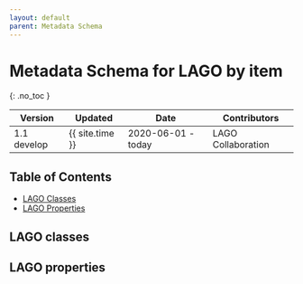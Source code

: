 ```yaml
---
layout: default
parent: Metadata Schema
---
```


# Metadata Schema for LAGO by item
{: .no_toc }

|Version| Updated | Date |Contributors|
|-------|---------|------|------------|
| 1.1 develop | {{ site.time }} | 2020-06-01 - today | LAGO Collaboration |


<script src="https://code.jquery.com/jquery-3.2.1.min.js"></script>
<script>
function itemnize_json( json, context ) { 
  var html ='';
  if ( typeof(json) === 'string' ) {
    var element = json.split(':');
    var innid = element[0];
    var vocab = "@vocab";
    if (element.length == 2) {
        innid = element[1];
        vocab = element[0];
    };
    var contexturl = context[vocab];
    if ( vocab == "lago" ) {
      contexturl = '';  
    };
    html = '<li><a href="#'+ contexturl + innid +'">'+ json +'</a></li>';
  } else {
    if ( !Array.isArray(json) ) {
      var json_aux = [];
      json_aux.push(json);
      json = json_aux;
    };
    for (j=0; j<=json.length-1; j++) {
      var inner_json = json[j];
      if ( !(typeof(json[j]) === 'string') ) {
      	if ("@id" in json[j]) {
          inner_json = json[j]["@id"];
        };
      };
      html = html + itemnize_json(inner_json, context);
    };
  };
  return html;
};
$().ready(function(){
  $.getJSON( "/DMP/schema/lagoSchema.jsonld", function( data ) { 
      var graphelements = data["@graph"];
      for (i=0; i<=graphelements.length-1; i++) {
        if ("@id" in graphelements[i]) { 
	  var id = graphelements[i]["@id"].split(':')[1];
	  var indexhtml = '<li><a href="#'+id+'"><strong>'+id+'</strong></a></li>';
	  var headerhtml = '<h5 id="'+id+'"><a href="#'+id+'" class="anchor-heading" aria-labelledby="'+id+'"><svg viewBox="0 0 16 16" aria-hidden="true"><use xlink:href="#svg-link"></use></svg></a><strong>lago:'+id+'</strong></h5>';
	  if ("comment" in graphelements[i]) {
	    headerhtml = headerhtml + '  <p>'+ graphelements[i]["comment"][0]["@value"] +'</p>';
	  };
	  if ("dcat:domain" in graphelements[i]) {
            $('#iproperties').append(indexhtml);
	    $('#properties').append(headerhtml);
	    var table = '<table class="grid" style="width: 100%"> 
			    <colgroup> 
				<col width="33%" /> 
				<col width="33%" />
				<col width="33%" />
			    </colgroup>
			    <thead>
				<tr class="header">
				    <th>"@type"</th>
				    <th>"dcat:domain"</th>
				    <th>"dcat:range"</th>
				</tr>
			    </thead>
			    <tbody>
				<tr>
				  <td>'+ itemnize_json(graphelements[i]["@type"] , data["@context"]) +'</td>
				  <td>'+ itemnize_json(graphelements[i]["dcat:domain"] , data["@context"]) +' </td>
				  <td>'+ itemnize_json(graphelements[i]["dcat:range"] , data["@context"]) +'</td>
				</tr>
			    </tbody>
			</table>';
		$('#properties').append(table);				  
	  } else {
	    $('#iclasses').append(indexhtml);
	    $('#classes').append(headerhtml);
            var keys = Object.keys(graphelements[i]);	
	    keys.splice(keys.indexOf("@type"), 1); 
            keys.splice(keys.indexOf("comment"), 1);  
	    var table = '<table class="grid" style="width: 100%"> 
			    <thead>
				<tr class="header">
				    <th>"@type"</th>';	  
	    for (k=0; k<keys.length; k++) {
	      table = table + ' <th>'+ keys[k] + '</th>';
	    };
	    table = table +'	</tr>
			    </thead>
			    <tbody>
				<tr>
				  <td>'+ itemnize_json(graphelements[i]["@type"] , data["@context"]) +'</td>';
	    for (k=0; k<keys.length; k++) {
	      table = table + ' <td>'+ itemnize_json(graphelements[i][keys[k]] , data["@context"]) +' </td>';
	    };
	    table = table +'	</tr>
			    </tbody>
			</table>';
	    $('#classes').append(table);
	  };
	};
      };		
    });
});
</script>

## Table of Contents

* [LAGO Classes](#lago-classes)
	<div id="iclasses"></div>
* [LAGO Properties](#lago-properties)
	<div id="iproperties"></div>

## LAGO classes

<div id="classes"></div>

## LAGO properties

<div id="properties"></div>




